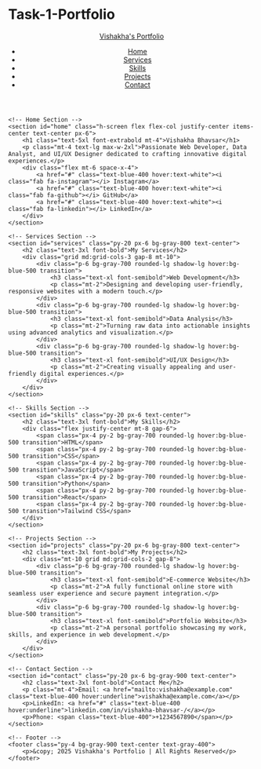 # Task-1-Portfolio


<html lang="en">
<head>
    <meta charset="UTF-8">
    <meta name="viewport" content="width=device-width, initial-scale=1.0">
    <script src="https://cdn.tailwindcss.com"></script>
    <title>Vishakha's Portfolio</title>
</head>
<body class="bg-gray-900 text-white">
    <!-- Navbar -->
    <header class="fixed top-0 left-0 w-full bg-gray-800 p-4 flex justify-between items-center shadow-md">
        <a href="#" class="text-2xl font-bold text-blue-400">Vishakha's Portfolio</a>
        <nav>
            <ul class="flex space-x-6">
                <li><a href="#home" class="hover:text-blue-400">Home</a></li>
                <li><a href="#services" class="hover:text-blue-400">Services</a></li>
                <li><a href="#skills" class="hover:text-blue-400">Skills</a></li>
                <li><a href="#projects" class="hover:text-blue-400">Projects</a></li>
                <li><a href="#contact" class="hover:text-blue-400">Contact</a></li>
            </ul>
        </nav>
    </header>

    <!-- Home Section -->
    <section id="home" class="h-screen flex flex-col justify-center items-center text-center px-6">
        <h1 class="text-5xl font-extrabold mt-4">Vishakha Bhavsar</h1>
        <p class="mt-4 text-lg max-w-2xl">Passionate Web Developer, Data Analyst, and UI/UX Designer dedicated to crafting innovative digital experiences.</p>
        <div class="flex mt-6 space-x-4">
            <a href="#" class="text-blue-400 hover:text-white"><i class="fab fa-instagram"></i> Instagram</a>
            <a href="#" class="text-blue-400 hover:text-white"><i class="fab fa-github"></i> GitHub</a>
            <a href="#" class="text-blue-400 hover:text-white"><i class="fab fa-linkedin"></i> LinkedIn</a>
        </div>
    </section>

    <!-- Services Section -->
    <section id="services" class="py-20 px-6 bg-gray-800 text-center">
        <h2 class="text-3xl font-bold">My Services</h2>
        <div class="grid md:grid-cols-3 gap-8 mt-10">
            <div class="p-6 bg-gray-700 rounded-lg shadow-lg hover:bg-blue-500 transition">
                <h3 class="text-xl font-semibold">Web Development</h3>
                <p class="mt-2">Designing and developing user-friendly, responsive websites with a modern touch.</p>
            </div>
            <div class="p-6 bg-gray-700 rounded-lg shadow-lg hover:bg-blue-500 transition">
                <h3 class="text-xl font-semibold">Data Analysis</h3>
                <p class="mt-2">Turning raw data into actionable insights using advanced analytics and visualization.</p>
            </div>
            <div class="p-6 bg-gray-700 rounded-lg shadow-lg hover:bg-blue-500 transition">
                <h3 class="text-xl font-semibold">UI/UX Design</h3>
                <p class="mt-2">Creating visually appealing and user-friendly digital experiences.</p>
            </div>
        </div>
    </section>

    <!-- Skills Section -->
    <section id="skills" class="py-20 px-6 text-center">
        <h2 class="text-3xl font-bold">My Skills</h2>
        <div class="flex justify-center mt-8 gap-6">
            <span class="px-4 py-2 bg-gray-700 rounded-lg hover:bg-blue-500 transition">HTML</span>
            <span class="px-4 py-2 bg-gray-700 rounded-lg hover:bg-blue-500 transition">CSS</span>
            <span class="px-4 py-2 bg-gray-700 rounded-lg hover:bg-blue-500 transition">JavaScript</span>
            <span class="px-4 py-2 bg-gray-700 rounded-lg hover:bg-blue-500 transition">Python</span>
            <span class="px-4 py-2 bg-gray-700 rounded-lg hover:bg-blue-500 transition">React</span>
            <span class="px-4 py-2 bg-gray-700 rounded-lg hover:bg-blue-500 transition">Tailwind CSS</span>
        </div>
    </section>

    <!-- Projects Section -->
    <section id="projects" class="py-20 px-6 bg-gray-800 text-center">
        <h2 class="text-3xl font-bold">My Projects</h2>
        <div class="mt-10 grid md:grid-cols-2 gap-8">
            <div class="p-6 bg-gray-700 rounded-lg shadow-lg hover:bg-blue-500 transition">
                <h3 class="text-xl font-semibold">E-commerce Website</h3>
                <p class="mt-2">A fully functional online store with seamless user experience and secure payment integration.</p>
            </div>
            <div class="p-6 bg-gray-700 rounded-lg shadow-lg hover:bg-blue-500 transition">
                <h3 class="text-xl font-semibold">Portfolio Website</h3>
                <p class="mt-2">A personal portfolio showcasing my work, skills, and experience in web development.</p>
            </div>
        </div>
    </section>

    <!-- Contact Section -->
    <section id="contact" class="py-20 px-6 bg-gray-900 text-center">
        <h2 class="text-3xl font-bold">Contact Me</h2>
        <p class="mt-4">Email: <a href="mailto:vishakha@example.com" class="text-blue-400 hover:underline">vishakha@example.com</a></p>
        <p>LinkedIn: <a href="#" class="text-blue-400 hover:underline">linkedin.com/in/vishakha-bhavsar-/</a></p>
        <p>Phone: <span class="text-blue-400">+1234567890</span></p>
    </section>

    <!-- Footer -->
    <footer class="py-4 bg-gray-900 text-center text-gray-400">
        <p>&copy; 2025 Vishakha's Portfolio | All Rights Reserved</p>
    </footer>
</body>
</html>

